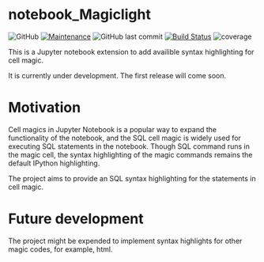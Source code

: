 # notebook_Magiclight
![GitHub](https://img.shields.io/github/license/wRosie/SQL_Magiclight?label=license)
[![Maintenance](https://img.shields.io/badge/Maintained%3F-yes-green.svg)](https://GitHub.com/Naereen/StrapDown.js/graphs/commit-activity)
![GitHub last commit](https://img.shields.io/github/last-commit/wRosie/SQL_Magiclight)
[![Build Status](https://travis-ci.org/wRosie/SQL_Magiclight.svg?branch=master)](https://travis-ci.org/wRosie/SQL_Magiclight)
![coverage](https://img.shields.io/codecov/c/github/wRosie/SQL_Magiclight)

This is a Jupyter notebook extension to add availible syntax highlighting for cell magic. 

It is currently under development. The first release will come soon.

# Motivation
Cell magics in Jupyter Notebook is a popular way to expand the functionality of the notebook, and the SQL cell magic is widely used for executing SQL statements in the notebook. Though SQL command runs in the magic cell, the syntax highlighting of the magic commands remains the default IPython highlighting.

The project aims to provide an SQL syntax highlighting for the statements in cell magic. 

# Future development
The project might be expended to implement syntax highlights for other magic codes, for example, html.
